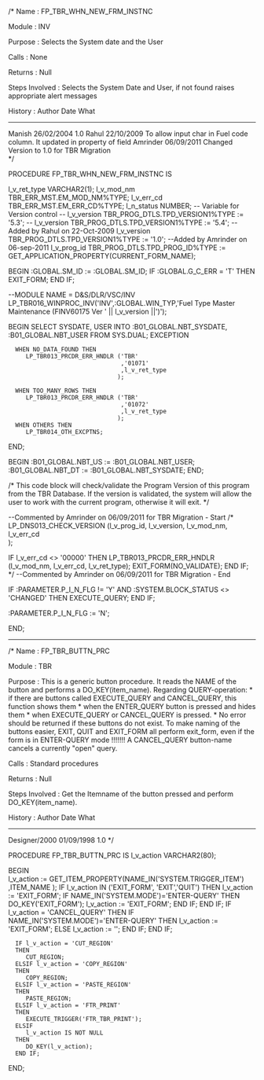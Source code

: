 /*
   Name           :  FP_TBR_WHN_NEW_FRM_INSTNC
   
   Module         :  INV

   Purpose        :  Selects the System date and the User
                     
   Calls          :  None
                   
   Returns        :  Null

   Steps Involved :  Selects the System Date and User, if not found raises appropriate 
                     alert messages
                  
   History        :
   Author          Date               What
   ------          ----               ----
   Manish          26/02/2004         1.0
   Rahul           22/10/2009         To allow input char in Fuel code column.
                                      It updated in property of field 
   Amrinder				 06/09/2011	        Changed Version to 1.0 for TBR Migration                              
*/

PROCEDURE FP_TBR_WHN_NEW_FRM_INSTNC IS

   l_v_ret_type     VARCHAR2(1);
   l_v_mod_nm       TBR_ERR_MST.EM_MOD_NM%TYPE;
   l_v_err_cd       TBR_ERR_MST.EM_ERR_CD%TYPE;
   l_n_status       NUMBER;
   -- Variable for Version control
-- l_v_version      TBR_PROG_DTLS.TPD_VERSION1%TYPE := '5.3';
-- l_v_version      TBR_PROG_DTLS.TPD_VERSION1%TYPE := '5.4'; --Added by Rahul on 22-Oct-2009
   l_v_version      TBR_PROG_DTLS.TPD_VERSION1%TYPE := '1.0'; --Added by Amrinder on 06-sep-2011
   l_v_prog_id      TBR_PROG_DTLS.TPD_PROG_ID%TYPE := GET_APPLICATION_PROPERTY(CURRENT_FORM_NAME);

BEGIN
   :GLOBAL.SM_ID := :GLOBAL.SM_ID;
   IF :GLOBAL.G_C_ERR = 'T' THEN
      EXIT_FORM;
   END IF;

   --MODULE NAME = D&S/DLR/VSC/INV
   LP_TBR016_WINPROC_INV('INV',:GLOBAL.WIN_TYP,'Fuel Type Master Maintenance (FINV60175 Ver ' || l_v_version ||')'); 

   BEGIN
      SELECT  SYSDATE, 
              USER
      INTO    :B01_GLOBAL.NBT_SYSDATE, 
              :B01_GLOBAL.NBT_USER
      FROM    SYS.DUAL;
   EXCEPTION
   
      WHEN NO_DATA_FOUND THEN
         LP_TBR013_PRCDR_ERR_HNDLR ('TBR'
                                    ,'01071'
                                    ,l_v_ret_type
                                   );
   
      WHEN TOO_MANY_ROWS THEN
         LP_TBR013_PRCDR_ERR_HNDLR ('TBR'
                                    ,'01072'
                                    ,l_v_ret_type
                                   );
      WHEN OTHERS THEN
         LP_TBR014_OTH_EXCPTNS;
   END;

   BEGIN
      :B01_GLOBAL.NBT_US := :B01_GLOBAL.NBT_USER;
      :B01_GLOBAL.NBT_DT := :B01_GLOBAL.NBT_SYSDATE;
   END;

   /* This code block will check/validate the Program Version of this program from the TBR Database.
      If the version is validated, the system will allow the user to work with the current program,
      otherwise it will exit.
   */
 
   --Commented by Amrinder on 06/09/2011 for TBR Migration - Start
   /*
   LP_DNS013_CHECK_VERSION (l_v_prog_id,
                            l_v_version,
                            l_v_mod_nm,
                            l_v_err_cd  
                           );
                              
   IF l_v_err_cd <> '00000' THEN
      LP_TBR013_PRCDR_ERR_HNDLR (l_v_mod_nm, l_v_err_cd, l_v_ret_type);
      EXIT_FORM(NO_VALIDATE);
   END IF;
   */
	--Commented by Amrinder on 06/09/2011 for TBR Migration - End

   IF :PARAMETER.P_I_N_FLG != 'Y' AND :SYSTEM.BLOCK_STATUS <> 'CHANGED' THEN
      EXECUTE_QUERY;
   END IF;

   :PARAMETER.P_I_N_FLG := 'N';


END;		

---------------
/*
   Name           :  FP_TBR_BUTTN_PRC
   
   Module         :  TBR

   Purpose        :  This is a generic button procedure. It reads the NAME of the button and 
                     performs a DO_KEY(item_name).
                     Regarding QUERY-operation:
                      * if there are buttons called EXECUTE_QUERY and CANCEL_QUERY, this 
                        function shows them 
                      * when the ENTER_QUERY button is pressed and hides them
                      * when EXECUTE_QUERY or CANCEL_QUERY is pressed. 
                      * No error should be returned if these buttons do not exist.
                     To make naming of the buttons easier, EXIT, QUIT and EXIT_FORM all perform 
                     exit_form, even if the form is in ENTER-QUERY mode !!!!!!!
                     A CANCEL_QUERY button-name cancels a currently "open" query.
 

   Calls          :  Standard procedures

   Returns        :  Null

   Steps Involved :  Get the Itemname of the button pressed and perform DO_KEY(item_name).

   History        :
   Author          Date               What
   ------          ----               ----
   Designer/2000   01/09/1998         1.0
*/

   PROCEDURE FP_TBR_BUTTN_PRC IS
      l_v_action       VARCHAR2(80);

   BEGIN    
      l_v_action := GET_ITEM_PROPERTY(NAME_IN('SYSTEM.TRIGGER_ITEM')
                                     ,ITEM_NAME
                                    );
      IF l_v_action IN ('EXIT_FORM', 'EXIT','QUIT') 
      THEN
         l_v_action := 'EXIT_FORM';
         IF NAME_IN('SYSTEM.MODE')='ENTER-QUERY' 
         THEN
            DO_KEY('EXIT_FORM');
            l_v_action := 'EXIT_FORM';
         END IF;
      END IF;
      IF l_v_action = 'CANCEL_QUERY'
      THEN
         IF NAME_IN('SYSTEM.MODE')='ENTER-QUERY' 
	   THEN
            l_v_action := 'EXIT_FORM';
         ELSE
            l_v_action := '';
         END IF;
      END IF;

      IF l_v_action = 'CUT_REGION'
      THEN
         CUT_REGION;
      ELSIF l_v_action = 'COPY_REGION'
      THEN
         COPY_REGION;
      ELSIF l_v_action = 'PASTE_REGION'
      THEN
         PASTE_REGION;
      ELSIF l_v_action = 'FTR_PRINT'
      THEN
         EXECUTE_TRIGGER('FTR_TBR_PRINT');
      ELSIF 
         l_v_action IS NOT NULL
      THEN
         DO_KEY(l_v_action);
      END IF;

END;
